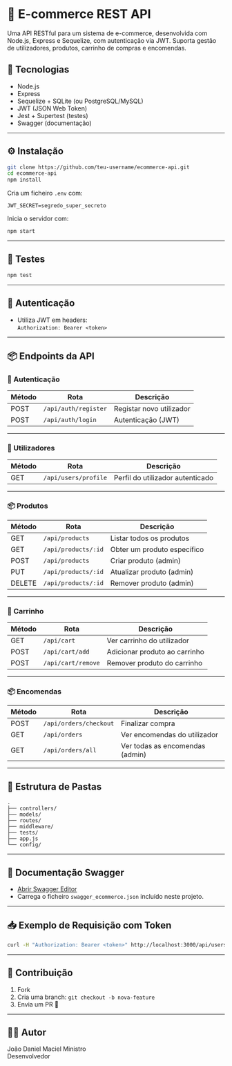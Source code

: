 # 🛒 E-commerce REST API

Uma API RESTful para um sistema de e-commerce, desenvolvida com Node.js, Express e Sequelize, com autenticação via JWT. Suporta gestão de utilizadores, produtos, carrinho de compras e encomendas.

## 🚀 Tecnologias

- Node.js
- Express
- Sequelize + SQLite (ou PostgreSQL/MySQL)
- JWT (JSON Web Token)
- Jest + Supertest (testes)
- Swagger (documentação)

---

## ⚙️ Instalação

```bash
git clone https://github.com/teu-username/ecommerce-api.git
cd ecommerce-api
npm install
```

Cria um ficheiro `.env` com:

```env
JWT_SECRET=segredo_super_secreto
```

Inicia o servidor com:

```bash
npm start
```

---

## 🧪 Testes

```bash
npm test
```

---

## 🔐 Autenticação

- Utiliza JWT em headers:  
  `Authorization: Bearer <token>`

---

## 📦 Endpoints da API

### 🔐 Autenticação

| Método | Rota         | Descrição              |
|--------|--------------|------------------------|
| POST   | `/api/auth/register` | Registar novo utilizador |
| POST   | `/api/auth/login`    | Autenticação (JWT)        |

---

### 👤 Utilizadores

| Método | Rota        | Descrição                         |
|--------|-------------|------------------------------------|
| GET    | `/api/users/profile` | Perfil do utilizador autenticado |

---

### 📦 Produtos

| Método | Rota        | Descrição                         |
|--------|-------------|------------------------------------|
| GET    | `/api/products`      | Listar todos os produtos        |
| GET    | `/api/products/:id`  | Obter um produto específico     |
| POST   | `/api/products`      | Criar produto (admin)           |
| PUT    | `/api/products/:id`  | Atualizar produto (admin)       |
| DELETE | `/api/products/:id`  | Remover produto (admin)         |

---

### 🛒 Carrinho

| Método | Rota              | Descrição                      |
|--------|-------------------|-------------------------------|
| GET    | `/api/cart`       | Ver carrinho do utilizador    |
| POST   | `/api/cart/add`   | Adicionar produto ao carrinho |
| POST   | `/api/cart/remove`| Remover produto do carrinho   |

---

### 📦 Encomendas

| Método | Rota                 | Descrição                             |
|--------|----------------------|----------------------------------------|
| POST   | `/api/orders/checkout` | Finalizar compra                      |
| GET    | `/api/orders`        | Ver encomendas do utilizador          |
| GET    | `/api/orders/all`    | Ver todas as encomendas (admin)       |

---

## 📂 Estrutura de Pastas

```
.
├── controllers/
├── models/
├── routes/
├── middleware/
├── tests/
├── app.js
└── config/
```

---

## 📘 Documentação Swagger

- [Abrir Swagger Editor](https://editor.swagger.io/)
- Carrega o ficheiro `swagger_ecommerce.json` incluído neste projeto.

---

## 📥 Exemplo de Requisição com Token

```bash
curl -H "Authorization: Bearer <token>" http://localhost:3000/api/users/profile
```

---

## 📣 Contribuição

1. Fork
2. Cria uma branch: `git checkout -b nova-feature`
3. Envia um PR 🚀

---

## 🧑‍💻 Autor

João Daniel Maciel Ministro  
Desenvolvedor 